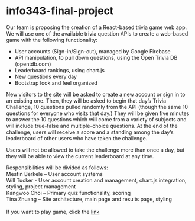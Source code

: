 # info343-final-project
Our team is proposing the creation of a React-based trivia game web app. We will use one of the available trivia question APIs to create a web-based game with the following functionality:

- User accounts (Sign-in/Sign-out), managed by Google Firebase <br>
- API manipulation, to pull down questions, using the Open Trivia DB (opentdb.com) <br>
- Leaderboard rankings, using chart.js <br>
- New questions every day <br>
- Bootstrap look and feel organized <br>

New visitors to the site will be asked to create a new account or sign in to an existing one. Then, they will be asked to begin that day’s Trivia Challenge, 10 questions pulled randomly from the API (though the same 10 questions for everyone who visits that day.) They will be given five minutes to answer the 10 questions which will come from a variety of subjects and will include true-false and multiple-choice questions. At the end of the challenge, users will receive a score and a standing among the day’s leaderboard of other users who have taken the challenge.

Users will not be allowed to take the challenge more than once a day, but they will be able to view the current leaderboard at any time. <br>

Responsibilities will be divided as follows:
<br>
Mesfin Berkele – User account systems <br>
Will Tucker - User account creation and management, chart.js integration, styling, project management <br>
Kangwoo Choi – Primary quiz functionality, scoring <br>
Tina Zhuang – Site architecture, main page and results page, styling <br>
<br>
If you want to play game, click the [link](https://witchperson.github.io/info343-final-project/#/)
